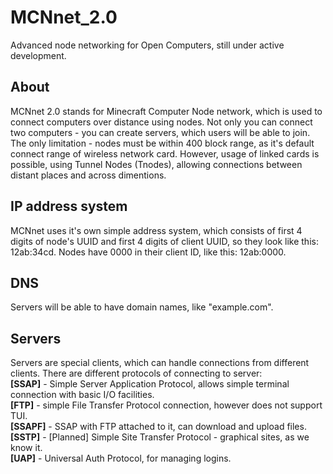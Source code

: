 # MCNnet_2.0
Advanced node networking for Open Computers, still under active development.

## About
MCNnet 2.0 stands for Minecraft Computer Node network, which is used to connect computers over distance using nodes. Not only you can connect two computers - you can create servers, which users will be able to join. The only limitation - nodes must be within 400 block range, as it's default connect range of wireless network card. However, usage of linked cards is possible, using Tunnel Nodes (Tnodes), allowing connections between distant places and across dimentions.
## IP address system
MCNnet uses it's own simple address system, which consists of first 4 digits of node's UUID and first 4 digits of client UUID, so they look like this: 12ab:34cd. Nodes have 0000 in their client ID, like this: 12ab:0000.
## DNS
Servers will be able to have domain names, like "example.com". 
## Servers
Servers are special clients, which can handle connections from different clients. There are different protocols of connecting to server:  
**[SSAP]** - Simple Server Application Protocol, allows simple terminal connection with basic I/O facilities.  
**[FTP]** - simple File Transfer Protocol connection, however does not support TUI.  
**[SSAPF]** - SSAP with FTP attached to it, can download and upload files.  
**[SSTP]** - [Planned] Simple Site Transfer Protocol - graphical sites, as we know it.  
**[UAP]** - Universal Auth Protocol, for managing logins.
